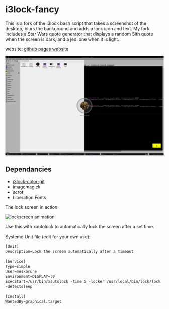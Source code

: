 i3lock-fancy
============

This is a fork of the  i3lock bash script that takes a screenshot of the desktop, blurs the background and adds a lock icon and text. My fork includes a Star Wars quote generator that displays a random Sith quote when the screen is dark, and a jedi one when it is light.

website: [github pages website](http://meskarune.github.io/i3lock-fancy/)

![screen shot of lockscreen](https://raw.githubusercontent.com/meskarune/i3lock-fancy/master/screenshot.png)

Dependancies
------------
* [i3lock-color-git](https://github.com/eBrnd/i3lock-color)
* imagemagick
* scrot
* Liberation Fonts

The lock screen in action:

![lockscreen animation](https://raw.githubusercontent.com/meskarune/i3lock-fancy/master/action.gif)

Use this with xautolock to automatically lock the screen after a set time.

Systemd Unit file (edit for your own use):

    [Unit]
    Description=Lock the screen automatically after a timeout
    
    [Service]
    Type=simple
    User=meskarune
    Environment=DISPLAY=:0
    ExecStart=/usr/bin/xautolock -time 5 -locker /usr/local/bin/lock/lock -detectsleep
    
    [Install]
    WantedBy=graphical.target
